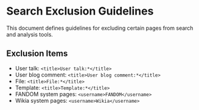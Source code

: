 # Search Exclusion Guidelines

This document defines guidelines for excluding certain pages from search and analysis tools.

## Exclusion Items

- User talk: `<title>User talk:*</title>`
- User blog comment: `<title>User blog comment:*</title>`
- File: `<title>File:*</title>`
- Template: `<title>Template:*</title>`
- FANDOM system pages: `<username>FANDOM</username>`
- Wikia system pages: `<username>Wikia</username>`

